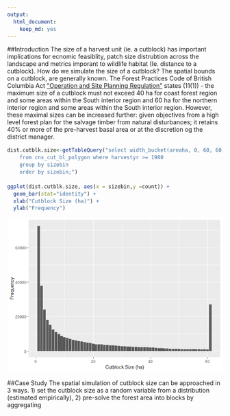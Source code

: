 ```yaml
---
output: 
  html_document: 
    keep_md: yes
---
```



##Introduction
The size of a harvest unit (ie. a cutblock) has important implications for ecnomic feasiblity, patch size distrubtion across the landscape and metrics imporant to wildlife habitat (Ie. distance to a cutblock). How do we simulate the size of a cutblock? The spatial bounds on a cutblock, are generally known. The Forest Practices Code of British Columbia Act ["Operation and Site Planning Regulation"](http://www.bclaws.ca/civix/document/id/loo60/loo60/107_98) states (11(1)) - the maximum size of a cutblock must not exceed 40 ha for coast forest region and some areas within the South interior region and 60 ha for the northern interior region and some areas within the South interior region. However, these maximal sizes can be increased further: given objectives from a high level forest plan for the salvage timber from natural disturbances; it retains 40% or more of the pre-harvest basal area or at the discretion og the district manager. 




```r
dist.cutblk.size<-getTableQuery("select width_bucket(areaha, 0, 60, 60) as sizebin, count(*)
    from cns_cut_bl_polygon where harvestyr >= 1980
    group by sizebin 
    order by sizebin;")

ggplot(dist.cutblk.size, aes(x = sizebin,y =count)) +
  geom_bar(stat="identity") +
  xlab("Cutblock Size (ha)") + 
  ylab("Frequency")
```

![](draft-CLUS-harvest_files/figure-html/unnamed-chunk-2-1.png)<!-- -->

##Case Study
The spatial simulation of cutblock size can be approached in 3 ways. 1) set the cutblock size as a random variable from a distribution (estimated empirically), 2) pre-solve the forest area into blocks by aggregating 
